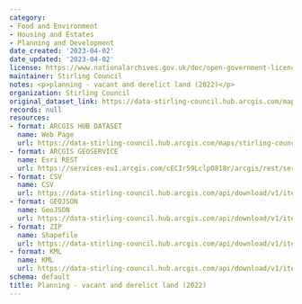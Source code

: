 ```yaml
---
category:
- Food and Environment
- Housing and Estates
- Planning and Development
date_created: '2023-04-02'
date_updated: '2023-04-02'
license: https://www.nationalarchives.gov.uk/doc/open-government-licence/version/3/
maintainer: Stirling Council
notes: <p>planning - vacant and derelict land (2022)</p>
organization: Stirling Council
original_dataset_link: https://data-stirling-council.hub.arcgis.com/maps/stirling-council::planning-vacant-and-derelict-land-2022
records: null
resources:
- format: ARCGIS HUB DATASET
  name: Web Page
  url: https://data-stirling-council.hub.arcgis.com/maps/stirling-council::planning-vacant-and-derelict-land-2022
- format: ARCGIS GEOSERVICE
  name: Esri REST
  url: https://services-eu1.arcgis.com/cECIr59LclpO818r/arcgis/rest/services/planning_vacant_and_derelict_land_2022/FeatureServer/0
- format: CSV
  name: CSV
  url: https://data-stirling-council.hub.arcgis.com/api/download/v1/items/54998c90d1264a969ce944a29298a33c/csv?layers=0
- format: GEOJSON
  name: GeoJSON
  url: https://data-stirling-council.hub.arcgis.com/api/download/v1/items/54998c90d1264a969ce944a29298a33c/geojson?layers=0
- format: ZIP
  name: Shapefile
  url: https://data-stirling-council.hub.arcgis.com/api/download/v1/items/54998c90d1264a969ce944a29298a33c/shapefile?layers=0
- format: KML
  name: KML
  url: https://data-stirling-council.hub.arcgis.com/api/download/v1/items/54998c90d1264a969ce944a29298a33c/kml?layers=0
schema: default
title: Planning - vacant and derelict land (2022)
---
```

